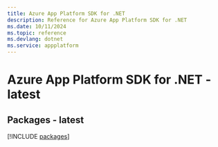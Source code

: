 ```yaml
---
title: Azure App Platform SDK for .NET
description: Reference for Azure App Platform SDK for .NET
ms.date: 10/11/2024
ms.topic: reference
ms.devlang: dotnet
ms.service: appplatform
---
```

# Azure App Platform SDK for .NET - latest
## Packages - latest
[!INCLUDE [packages](app-platform-index.md)]